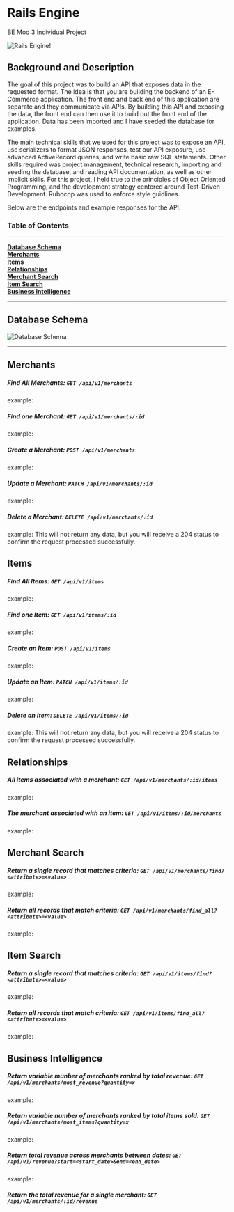 # Rails Engine
BE Mod 3 Individual Project

![Rails Engine!](https://media2.giphy.com/media/tNmIuKk0kIROM/100.webp?cid=5a38a5a2kcq11xhqmkx9b2pisyzzdw2ffx6y4ch4eu8fwwkn&rid=100.webp)


## Background and Description

The goal of this project was to build an API that exposes data in the requested format.  The idea is that you are building the backend of an E-Commerce application.  The front end and back end of this application are separate and they communicate via APIs.  By building this API and exposing the data, the front end can then use it to build out the front end of the application.  Data has been imported and I have seeded the database for examples.

The main technical skills that we used for this project was to expose an API, use serializers to format JSON responses, test our API exposure, use advanced ActiveRecord queries, and write basic raw SQL statements.  Other skills required was project management, technical research, importing and seeding the database, and reading API documentation, as well as other implicit skills.  For this project, I held true to the principles of Object Oriented Programming, and the development strategy centered around Test-Driven Development.  Rubocop was used to enforce style guidlines.

Below are the endpoints and example responses for the API.


### Table of Contents
***
**[Database Schema](#database-schema)**<br>
**[Merchants](#merchants)**<br>
**[Items](#items)**<br>
**[Relationships](#relationships)**<br>
**[Merchant Search](#merchant-search)**<br>
**[Item Search](#item-search)**<br>
**[Business Intelligence](#business-intelligence)**<br>

***

## Database Schema

![Database Schema](https://user-images.githubusercontent.com/65255478/102554097-51119e00-4081-11eb-9a91-dd89ec735d2e.png)

***

## Merchants

##### Find All Merchants: `GET /api/v1/merchants`
example:

##### Find one Merchant: `GET /api/v1/merchants/:id`
example:

##### Create a Merchant: `POST /api/v1/merchants`
example:

##### Update a Merchant: `PATCH /api/v1/merchants/:id`
example:

##### Delete a Merchant: `DELETE /api/v1/merchants/:id`
example:  This will not return any data, but you will receive a 204 status to confirm the request processed successfully.

## Items

##### Find All Items: `GET /api/v1/items`
example:

##### Find one Item: `GET /api/v1/items/:id`
example:

##### Create an Item: `POST /api/v1/items`
example:

##### Update an Item: `PATCH /api/v1/items/:id`
example:

##### Delete an Item: `DELETE /api/v1/items/:id`
example:  This will not return any data, but you will receive a 204 status to confirm the request processed successfully.

## Relationships

##### All items associated with a merchant: `GET /api/v1/merchants/:id/items`
example:

##### The merchant associated with an item: `GET /api/v1/items/:id/merchants`
example:

## Merchant Search

##### Return a single record that matches criteria: `GET /api/v1/merchants/find?<attribute>=<value>`
example:

##### Return all records that match criteria: `GET /api/v1/merchants/find_all?<attribute>=<value>`
example:

## Item Search

##### Return a single record that matches criteria: `GET /api/v1/items/find?<attribute>=<value>`
example:

##### Return all records that match criteria: `GET /api/v1/items/find_all?<attribute>=<value>`
example:

## Business Intelligence

##### Return variable munber of merchants ranked by total revenue: `GET /api/v1/merchants/most_revenue?quantity=x`
example:

##### Return variable number of merchants ranked by total items sold: `GET /api/v1/merchants/most_items?quantity=x`
example:

##### Return total revenue across merchants between dates: `GET /api/v1/revenue?start=<start_date>&end=<end_date>`
example:

##### Return the total revenue for a single merchant: `GET /api/v1/merchants/:id/revenue`
